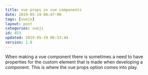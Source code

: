 ```yaml
---
title: vue props in vue components
date: 2019-05-19 06:47:00
tags: [vuejs]
layout: post
categories: vuejs
id: 453
updated: 2019-05-19 06:53:44
version: 1.0
---
```


When making a vue component there is sometimes a need to have properties for the custom element that is made when developing a component. This is where the vue props option comes into play.

<!-- more -->
